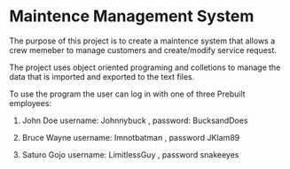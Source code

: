 # Maintence Management System


The purpose of this project is to create a maintence system that allows a crew memeber to manage customers and create/modify service request.

The project uses object oriented programing and colletions to manage the data that is imported and exported to the text files. 




To use the program the user can log in with one of three Prebuilt employees:

1) John Doe 
   username: Johnnybuck , password: BucksandDoes
   
2) Bruce Wayne
    username: Imnotbatman , password JKIam89
    
3) Saturo Gojo
   username: LimitlessGuy , password snakeeyes
